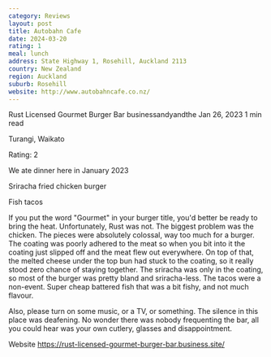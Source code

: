 ```yaml
---
category: Reviews
layout: post
title: Autobahn Cafe
date: 2024-03-20
rating: 1
meal: lunch
address: State Highway 1, Rosehill, Auckland 2113
country: New Zealand
region: Auckland
suburb: Rosehill
website: http://www.autobahncafe.co.nz/
---
```


Rust Licensed Gourmet Burger Bar
businessandyandthe
Jan 26, 2023
1 min read

Turangi, Waikato

Rating: 2

We ate dinner here in January 2023 

Sriracha fried chicken burger

Fish tacos 

If you put the word "Gourmet" in your burger title, you'd better be ready to bring the heat. Unfortunately, Rust was not. The biggest problem was the chicken. The pieces were absolutely colossal, way too much for a burger. The coating was poorly adhered to the meat so when you bit into it the coating just slipped off and the meat flew out everywhere. On top of that, the melted cheese under the top bun had stuck to the coating, so it really stood zero chance of staying together. The sriracha was only in the coating, so most of the burger was pretty bland and sriracha-less. The tacos were a non-event. Super cheap battered fish that was a bit fishy, and not much flavour. 

Also, please turn on some music, or a TV, or something. The silence in this place was deafening. No wonder there was nobody frequenting the bar, all you could hear was your own cutlery, glasses and disappointment. 

Website https://rust-licensed-gourmet-burger-bar.business.site/